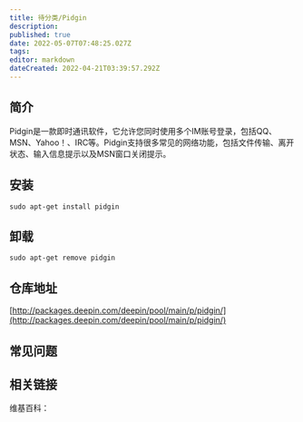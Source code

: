 ```yaml
---
title: 待分类/Pidgin
description: 
published: true
date: 2022-05-07T07:48:25.027Z
tags: 
editor: markdown
dateCreated: 2022-04-21T03:39:57.292Z
---
```


## 简介

Pidgin是一款即时通讯软件，它允许您同时使用多个IM账号登录，包括QQ、MSN、Yahoo！、IRC等。Pidgin支持很多常见的网络功能，包括文件传输、离开状态、输入信息提示以及MSN窗口关闭提示。

## 安装

`sudo apt-get install pidgin`

## 卸载

`sudo apt-get remove pidgin`

## 仓库地址

[http://packages.deepin.com/deepin/pool/main/p/pidgin/](http://packages.deepin.com/deepin/pool/main/p/pidgin/)


## 常见问题


## 相关链接

维基百科：